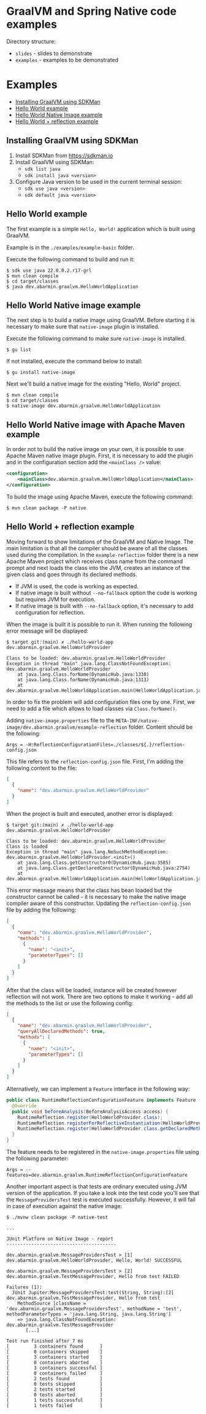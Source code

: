 # GraalVM and Spring Native code examples

Directory structure:

- `slides` - slides to demonstrate
- `examples` - examples to be demonstrated

# Examples

- [Installing GraalVM using SDKMan](#installing-graalvm-using-sdkman)
- [Hello World example](#hello-world-example)
- [Hello World Native Image example](#hello-world-native-image-example)
- [Hello World + reflection example](#hello-world--reflection-example)

## Installing GraalVM using SDKMan

1. Install SDKMan from https://sdkman.io
2. Install GraalVM using SDKMan:
   - `sdk list java`
   - `sdk install java <version>`
3. Configure Java version to be used in the current terminal session:
   - `sdk use java <version>`
   - `sdk default java <version>`

## Hello World example

The first example is a simple `Hello, World!` application which is built using GraalVM.

Example is in the `./examples/example-basic` folder.

Execute the following command to build and run it:

```shell
$ sdk use java 22.0.0.2.r17-grl
$ mvn clean compile
$ cd target/classes
$ java dev.abarmin.graalvm.HelloWorldApplication
```

## Hello World Native image example

The next step is to build a native image using GraalVM. Before starting it is necessary to make sure that `native-image` plugin is installed.

Execute the following command to make sure `native-image` is installed.

```shell
$ gu list
```

If not installed, execute the command below to install:

```shell
$ gu install native-image
```

Next we'll build a native image for the existing "Hello, World" project.

```shell
$ mvn clean compile
$ cd target/classes
$ native-image dev.abarmin.graalvm.HelloWorldApplication
```

## Hello World Native image with Apache Maven example

In order not to build the native image on your own, it is possible to use Apache Maven native image plugin. First, it is necessary to add the plugin and in the configuration section add the `<mainClass />` value:

```xml
<configuration>
    <mainClass>dev.abarmin.graalvm.HelloWorldApplication</mainClass>
</configuration>
```

To build the image using Apache Maven, execute the following command:

```shell
$ mvn clean package -P native
```

## Hello World + reflection example

Moving forward to show limitations of the GraalVM and Native Image. The main limitation is that all the compiler should be aware of all the classes used during the compilation. In the `example-reflection` folder there is a new Apache Maven project which receives class name from the command prompt and next loads the class into the JVM, creates an instance of the given class and goes through its declared methods.

- If JVM is used, the code is working as expected.
- If native image is built without `--no-fallback` option the code is working but requires JVM for execution.
- If native image is built with `--no-fallback` option, it's necessary to add configuration for reflection.

When the image is built it is possible to run it. When running the following error message will be displayed:

```shell
$ target git:(main) ✗ ./hello-world-app dev.abarmin.graalvm.HelloWorldProvider

Class to be loaded: dev.abarmin.graalvm.HelloWorldProvider
Exception in thread "main" java.lang.ClassNotFoundException: dev.abarmin.graalvm.HelloWorldProvider
	at java.lang.Class.forName(DynamicHub.java:1338)
	at java.lang.Class.forName(DynamicHub.java:1313)
	at dev.abarmin.graalvm.HelloWorldApplication.main(HelloWorldApplication.java:21)
```

In order to fix the problem will add configuration files one by one. First, we need to add a file which allows to load classes via `Class.forName()`.

Adding `native-image.properties` file to the `META-INF/native-image/dev.abarmin.graalvm/example-reflection` folder. Content should be the following:

```
Args = -H:ReflectionConfigurationFiles=./classes/${.}/reflection-config.json
```

This file refers to the `reflection-config.json` file. First, I'm adding the following content to the file:

```json
[
  {
    "name": "dev.abarmin.graalvm.HelloWorldProvider"
  }
]
```

When the project is built and executed, another error is displayed:

```shell
$ target git:(main) ✗ ./hello-world-app dev.abarmin.graalvm.HelloWorldProvider

Class to be loaded: dev.abarmin.graalvm.HelloWorldProvider
Class is loaded
Exception in thread "main" java.lang.NoSuchMethodException: dev.abarmin.graalvm.HelloWorldProvider.<init>()
	at java.lang.Class.getConstructor0(DynamicHub.java:3585)
	at java.lang.Class.getDeclaredConstructor(DynamicHub.java:2754)
	at dev.abarmin.graalvm.HelloWorldApplication.main(HelloWorldApplication.java:24)
```

This error message means that the class has bean loaded but the constructor cannot be called - it is necessary to make the native image compiler aware of this constructor. Updating the `reflection-config.json` file by adding the following:

```json
[
  {
    "name": "dev.abarmin.graalvm.HelloWorldProvider",
    "methods": [
      {
        "name": "<init>",
        "parameterTypes": []
      }
    ]
  }
]
```

After that the class will be loaded, instance will be created however reflection will not work. There are two options to make it working - add all the methods to the list or use the following config:

```json
[
  {
    "name": "dev.abarmin.graalvm.HelloWorldProvider",
    "queryAllDeclaredMethods": true,
    "methods": [
      {
        "name": "<init>",
        "parameterTypes": []
      }
    ]
  }
]
```

Alternatively, we can implement a `Feature` interface in the following way:

```java
public class RuntimeReflectionConfigurationFeature implements Feature {
  @Override
  public void beforeAnalysis(BeforeAnalysisAccess access) {
    RuntimeReflection.register(HelloWorldProvider.class);
    RuntimeReflection.registerForReflectiveInstantiation(HelloWorldProvider.class);
    RuntimeReflection.register(HelloWorldProvider.class.getDeclaredMethods());
  }
}
```

The feature needs to be registered in the `native-image.properties` file using the following parameter:

```
Args = --features=dev.abarmin.graalvm.RuntimeReflectionConfigurationFeature
```

Another important aspect is that tests are ordinary executed using JVM version of the application. If you take a look into the test code you'll see that the `MessageProvidersTest` test is executed successfully. However, it will fail in case of execution against the native image:

```shell
$ ./mvnw clean package -P native-test

...

JUnit Platform on Native Image - report
----------------------------------------

dev.abarmin.graalvm.MessageProvidersTest > [1] dev.abarmin.graalvm.HelloWorldProvider, Hello, World! SUCCESSFUL

dev.abarmin.graalvm.MessageProvidersTest > [2] dev.abarmin.graalvm.TestMessageProvider, Hello from test FAILED

Failures (1):
  JUnit Jupiter:MessageProvidersTest:test(String, String):[2] dev.abarmin.graalvm.TestMessageProvider, Hello from test
    MethodSource [className = 'dev.abarmin.graalvm.MessageProvidersTest', methodName = 'test', methodParameterTypes = 'java.lang.String, java.lang.String']
    => java.lang.ClassNotFoundException: dev.abarmin.graalvm.TestMessageProvider
       [...]

Test run finished after 7 ms
[         3 containers found      ]
[         0 containers skipped    ]
[         3 containers started    ]
[         0 containers aborted    ]
[         3 containers successful ]
[         0 containers failed     ]
[         2 tests found           ]
[         0 tests skipped         ]
[         2 tests started         ]
[         0 tests aborted         ]
[         1 tests successful      ]
[         1 tests failed          ]
```
